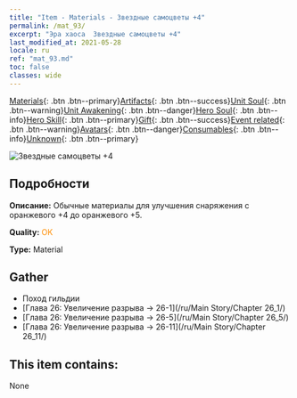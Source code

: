 ```yaml
---
title: "Item - Materials - Звездные самоцветы +4"
permalink: /mat_93/
excerpt: "Эра хаоса  Звездные самоцветы +4"
last_modified_at: 2021-05-28
locale: ru
ref: "mat_93.md"
toc: false
classes: wide
---
```

 [Materials](/ItemsRU/){: .btn .btn--primary}[Artifacts](/ItemsRU/Artifacts/){: .btn .btn--success}[Unit Soul](/ItemsRU/UnitSoul/){: .btn .btn--warning}[Unit Awakening](/ItemsRU/UnitAwakening/){: .btn .btn--danger}[Hero Soul](/ItemsRU/HeroSoul/){: .btn .btn--info}[Hero Skill](/ItemsRU/HeroSkill/){: .btn .btn--primary}[Gift](/ItemsRU/Gift/){: .btn .btn--success}[Event related](/ItemsRU/Events/){: .btn .btn--warning}[Avatars](/ItemsRU/Avatars/){: .btn .btn--danger}[Consumables](/ItemsRU/Consumables/){: .btn .btn--info}[Unknown](/ItemsRU/Unknown/){: .btn .btn--primary}

 ![Звездные самоцветы +4](/images/t/i_cailiao_baoshi3.png)

## Подробности
 **Описание:** Обычные материалы для улучшения снаряжения c оранжевого +4 до оранжевого +5.

 **Quality:** <span style="color: #FF8C00">OK</span>

 **Type:** Material

## Gather

*    Поход гильдии 
*    [Глава 26: Увеличение разрыва -> 26-1](/ru/Main Story/Chapter 26_1/) 
*    [Глава 26: Увеличение разрыва -> 26-5](/ru/Main Story/Chapter 26_5/) 
*    [Глава 26: Увеличение разрыва -> 26-11](/ru/Main Story/Chapter 26_11/) 

## This item contains:

  None

